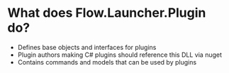 ﻿What does Flow.Launcher.Plugin do?
====

* Defines base objects and interfaces for plugins
* Plugin authors making C# plugins should reference this DLL via nuget
* Contains commands and models that can be used by plugins
